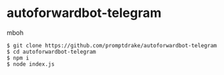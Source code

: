 # autoforwardbot-telegram
mboh

```
$ git clone https://github.com/promptdrake/autoforwardbot-telegram
$ cd autoforwardbot-telegram
$ npm i
$ node index.js
```
